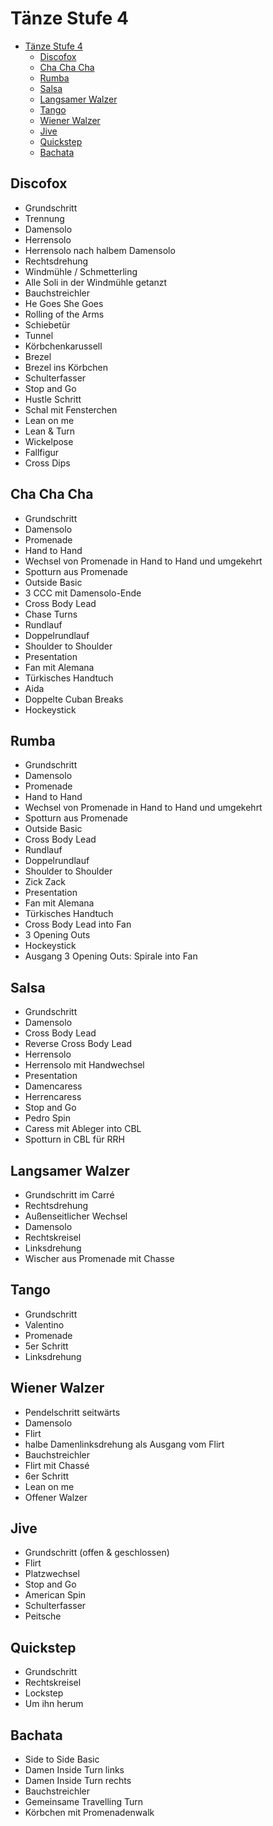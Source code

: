 # Tänze Stufe 4

<!--toc:start-->
- [Tänze Stufe 4](#tänze-stufe-4)
  - [Discofox](#discofox)
  - [Cha Cha Cha](#cha-cha-cha)
  - [Rumba](#rumba)
  - [Salsa](#salsa)
  - [Langsamer Walzer](#langsamer-walzer)
  - [Tango](#tango)
  - [Wiener Walzer](#wiener-walzer)
  - [Jive](#jive)
  - [Quickstep](#quickstep)
  - [Bachata](#bachata)
<!--toc:end-->


## Discofox
- Grundschritt
- Trennung
- Damensolo
- Herrensolo
- Herrensolo nach halbem Damensolo
- Rechtsdrehung
- Windmühle / Schmetterling
- Alle Soli in der Windmühle getanzt
- Bauchstreichler
- He Goes She Goes
- Rolling of the Arms
- Schiebetür
- Tunnel
- Körbchenkarussell
- Brezel
- Brezel ins Körbchen
- Schulterfasser
- Stop and Go
- Hustle Schritt
- Schal mit Fensterchen
- Lean on me
- Lean & Turn
- Wickelpose
- Fallfigur
- Cross Dips

## Cha Cha Cha

- Grundschritt
- Damensolo
- Promenade
- Hand to Hand
- Wechsel von Promenade in Hand to Hand und umgekehrt
- Spotturn aus Promenade
- Outside Basic
- 3 CCC mit Damensolo-Ende
- Cross Body Lead
- Chase Turns
- Rundlauf
- Doppelrundlauf
- Shoulder to Shoulder
- Presentation
- Fan mit Alemana
- Türkisches Handtuch
- Aida
- Doppelte Cuban Breaks
- Hockeystick

## Rumba

- Grundschritt
- Damensolo
- Promenade
- Hand to Hand
- Wechsel von Promenade in Hand to Hand und umgekehrt
- Spotturn aus Promenade
- Outside Basic
- Cross Body Lead
- Rundlauf
- Doppelrundlauf
- Shoulder to Shoulder
- Zick Zack
- Presentation
- Fan mit Alemana
- Türkisches Handtuch
- Cross Body Lead into Fan
- 3 Opening Outs
- Hockeystick
- Ausgang 3 Opening Outs: Spirale into Fan

## Salsa

- Grundschritt
- Damensolo
- Cross Body Lead
- Reverse Cross Body Lead
- Herrensolo
- Herrensolo mit Handwechsel
- Presentation
- Damencaress
- Herrencaress
- Stop and Go
- Pedro Spin
- Caress mit Ableger into CBL
- Spotturn in CBL für RRH

## Langsamer Walzer

- Grundschritt im Carré
- Rechtsdrehung
- Außenseitlicher Wechsel
- Damensolo
- Rechtskreisel
- Linksdrehung
- Wischer aus Promenade mit Chasse


## Tango

- Grundschritt
- Valentino
- Promenade
- 5er Schritt
- Linksdrehung

## Wiener Walzer

- Pendelschritt seitwärts
- Damensolo
- Flirt
- halbe Damenlinksdrehung als Ausgang vom Flirt
- Bauchstreichler
- Flirt mit Chassé
- 6er Schritt
- Lean on me
- Offener Walzer

## Jive

- Grundschritt (offen & geschlossen)
- Flirt
- Platzwechsel
- Stop and Go
- American Spin
- Schulterfasser
- Peitsche

## Quickstep

- Grundschritt
- Rechtskreisel
- Lockstep
- Um ihn herum

## Bachata 
- Side to Side Basic 
- Damen Inside Turn links 
- Damen Inside Turn rechts 
- Bauchstreichler 
- Gemeinsame Travelling Turn 
- Körbchen mit Promenadenwalk
